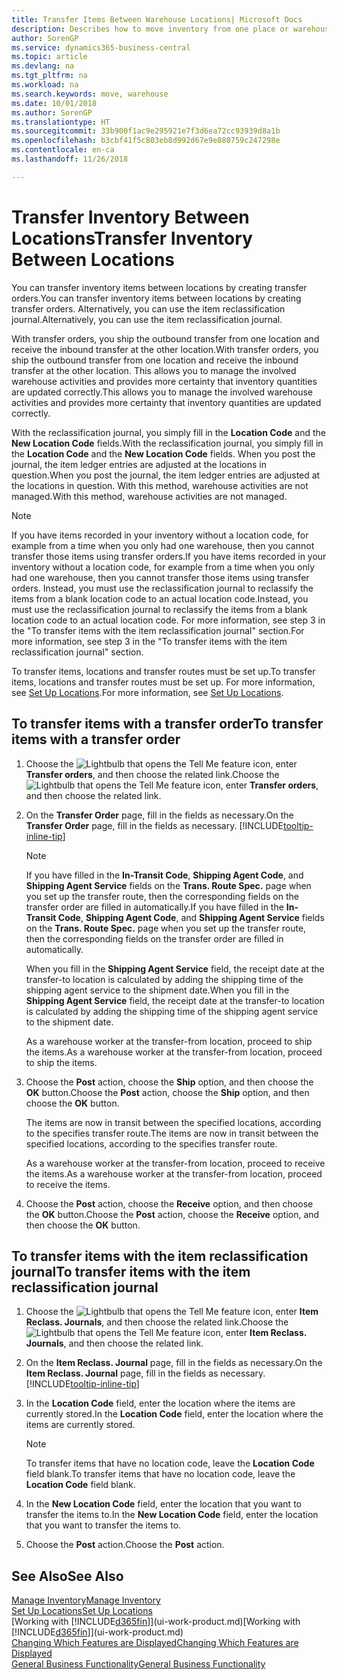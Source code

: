 ```yaml
---
title: Transfer Items Between Warehouse Locations| Microsoft Docs
description: Describes how to move inventory from one place or warehouse to another, either with the reclassification journal or with transfer orders.
author: SorenGP
ms.service: dynamics365-business-central
ms.topic: article
ms.devlang: na
ms.tgt_pltfrm: na
ms.workload: na
ms.search.keywords: move, warehouse
ms.date: 10/01/2018
ms.author: SorenGP
ms.translationtype: HT
ms.sourcegitcommit: 33b900f1ac9e295921e7f3d6ea72cc93939d8a1b
ms.openlocfilehash: b3cbf41f5c803eb8d992d67e9e880759c247298e
ms.contentlocale: en-ca
ms.lasthandoff: 11/26/2018

---
```

# <a name="transfer-inventory-between-locations"></a><span data-ttu-id="ef648-103">Transfer Inventory Between Locations</span><span class="sxs-lookup"><span data-stu-id="ef648-103">Transfer Inventory Between Locations</span></span>
<span data-ttu-id="ef648-104">You can transfer inventory items between locations by creating transfer orders.</span><span class="sxs-lookup"><span data-stu-id="ef648-104">You can transfer inventory items between locations by creating transfer orders.</span></span> <span data-ttu-id="ef648-105">Alternatively, you can use the item reclassification journal.</span><span class="sxs-lookup"><span data-stu-id="ef648-105">Alternatively, you can use the item reclassification journal.</span></span>

<span data-ttu-id="ef648-106">With transfer orders, you ship the outbound transfer from one location and receive the inbound transfer at the other location.</span><span class="sxs-lookup"><span data-stu-id="ef648-106">With transfer orders, you ship the outbound transfer from one location and receive the inbound transfer at the other location.</span></span> <span data-ttu-id="ef648-107">This allows you to manage the involved warehouse activities and provides more certainty that inventory quantities are updated correctly.</span><span class="sxs-lookup"><span data-stu-id="ef648-107">This allows you to manage the involved warehouse activities and provides more certainty that inventory quantities are updated correctly.</span></span>

<span data-ttu-id="ef648-108">With the reclassification journal, you simply fill in the **Location Code** and the **New Location Code** fields.</span><span class="sxs-lookup"><span data-stu-id="ef648-108">With the reclassification journal, you simply fill in the **Location Code** and the **New Location Code** fields.</span></span> <span data-ttu-id="ef648-109">When you post the journal, the item ledger entries are adjusted at the locations in question.</span><span class="sxs-lookup"><span data-stu-id="ef648-109">When you post the journal, the item ledger entries are adjusted at the locations in question.</span></span> <span data-ttu-id="ef648-110">With this method, warehouse activities are not managed.</span><span class="sxs-lookup"><span data-stu-id="ef648-110">With this method, warehouse activities are not managed.</span></span>

> [!NOTE]  
>   <span data-ttu-id="ef648-111">If you have items recorded in your inventory without a location code, for example from a time when you only had one warehouse, then you cannot transfer those items using transfer orders.</span><span class="sxs-lookup"><span data-stu-id="ef648-111">If you have items recorded in your inventory without a location code, for example from a time when you only had one warehouse, then you cannot transfer those items using transfer orders.</span></span> <span data-ttu-id="ef648-112">Instead, you must use the reclassification journal to reclassify the items from a blank location code to an actual location code.</span><span class="sxs-lookup"><span data-stu-id="ef648-112">Instead, you must use the reclassification journal to reclassify the items from a blank location code to an actual location code.</span></span>  <span data-ttu-id="ef648-113">For more information, see step 3 in the "To transfer items with the item reclassification journal" section.</span><span class="sxs-lookup"><span data-stu-id="ef648-113">For more information, see step 3 in the "To transfer items with the item reclassification journal" section.</span></span>

<span data-ttu-id="ef648-114">To transfer items, locations and transfer routes must be set up.</span><span class="sxs-lookup"><span data-stu-id="ef648-114">To transfer items, locations and transfer routes must be set up.</span></span> <span data-ttu-id="ef648-115">For more information, see [Set Up Locations](inventory-how-setup-locations.md).</span><span class="sxs-lookup"><span data-stu-id="ef648-115">For more information, see [Set Up Locations](inventory-how-setup-locations.md).</span></span>

## <a name="to-transfer-items-with-a-transfer-order"></a><span data-ttu-id="ef648-116">To transfer items with a transfer order</span><span class="sxs-lookup"><span data-stu-id="ef648-116">To transfer items with a transfer order</span></span>
1. <span data-ttu-id="ef648-117">Choose the ![Lightbulb that opens the Tell Me feature](media/ui-search/search_small.png "Tell me what you want to do") icon, enter **Transfer orders**, and then choose the related link.</span><span class="sxs-lookup"><span data-stu-id="ef648-117">Choose the ![Lightbulb that opens the Tell Me feature](media/ui-search/search_small.png "Tell me what you want to do") icon, enter **Transfer orders**, and then choose the related link.</span></span>
2. <span data-ttu-id="ef648-118">On the **Transfer Order** page, fill in the fields as necessary.</span><span class="sxs-lookup"><span data-stu-id="ef648-118">On the **Transfer Order** page, fill in the fields as necessary.</span></span> [!INCLUDE[tooltip-inline-tip](includes/tooltip-inline-tip_md.md)]

    > [!NOTE]  
    >   <span data-ttu-id="ef648-119">If you have filled in the **In-Transit Code**, **Shipping Agent Code**, and **Shipping Agent Service** fields on the **Trans. Route Spec.** page when you set up the transfer route, then the corresponding fields on the transfer order are filled in automatically.</span><span class="sxs-lookup"><span data-stu-id="ef648-119">If you have filled in the **In-Transit Code**, **Shipping Agent Code**, and **Shipping Agent Service** fields on the **Trans. Route Spec.** page when you set up the transfer route, then the corresponding fields on the transfer order are filled in automatically.</span></span>

    <span data-ttu-id="ef648-120">When you fill in the **Shipping Agent Service** field, the receipt date at the transfer-to location is calculated by adding the shipping time of the shipping agent service to the shipment date.</span><span class="sxs-lookup"><span data-stu-id="ef648-120">When you fill in the **Shipping Agent Service** field, the receipt date at the transfer-to location is calculated by adding the shipping time of the shipping agent service to the shipment date.</span></span>

    <span data-ttu-id="ef648-121">As a warehouse worker at the transfer-from location, proceed to ship the items.</span><span class="sxs-lookup"><span data-stu-id="ef648-121">As a warehouse worker at the transfer-from location, proceed to ship the items.</span></span>
3. <span data-ttu-id="ef648-122">Choose the **Post** action, choose the **Ship** option, and then choose the **OK** button.</span><span class="sxs-lookup"><span data-stu-id="ef648-122">Choose the **Post** action, choose the **Ship** option, and then choose the **OK** button.</span></span>

    <span data-ttu-id="ef648-123">The items are now in transit between the specified locations, according to the specifies transfer route.</span><span class="sxs-lookup"><span data-stu-id="ef648-123">The items are now in transit between the specified locations, according to the specifies transfer route.</span></span>

    <span data-ttu-id="ef648-124">As a warehouse worker at the transfer-from location, proceed to receive the items.</span><span class="sxs-lookup"><span data-stu-id="ef648-124">As a warehouse worker at the transfer-from location, proceed to receive the items.</span></span>
4. <span data-ttu-id="ef648-125">Choose the **Post** action, choose the **Receive** option, and then choose the **OK** button.</span><span class="sxs-lookup"><span data-stu-id="ef648-125">Choose the **Post** action, choose the **Receive** option, and then choose the **OK** button.</span></span>

## <a name="to-transfer-items-with-the-item-reclassification-journal"></a><span data-ttu-id="ef648-126">To transfer items with the item reclassification journal</span><span class="sxs-lookup"><span data-stu-id="ef648-126">To transfer items with the item reclassification journal</span></span>
1. <span data-ttu-id="ef648-127">Choose the ![Lightbulb that opens the Tell Me feature](media/ui-search/search_small.png "Tell me what you want to do") icon, enter **Item Reclass. Journals**, and then choose the related link.</span><span class="sxs-lookup"><span data-stu-id="ef648-127">Choose the ![Lightbulb that opens the Tell Me feature](media/ui-search/search_small.png "Tell me what you want to do") icon, enter **Item Reclass. Journals**, and then choose the related link.</span></span>
2. <span data-ttu-id="ef648-128">On the **Item Reclass. Journal** page, fill in the fields as necessary.</span><span class="sxs-lookup"><span data-stu-id="ef648-128">On the **Item Reclass. Journal** page, fill in the fields as necessary.</span></span> [!INCLUDE[tooltip-inline-tip](includes/tooltip-inline-tip_md.md)]
3. <span data-ttu-id="ef648-129">In the **Location Code** field, enter the location where the items are currently stored.</span><span class="sxs-lookup"><span data-stu-id="ef648-129">In the **Location Code** field, enter the location where the items are currently stored.</span></span>

    > [!NOTE]  
    >   <span data-ttu-id="ef648-130">To transfer items that have no location code, leave the **Location Code** field blank.</span><span class="sxs-lookup"><span data-stu-id="ef648-130">To transfer items that have no location code, leave the **Location Code** field blank.</span></span>
4. <span data-ttu-id="ef648-131">In the **New Location Code** field, enter the location that you want to transfer the items to.</span><span class="sxs-lookup"><span data-stu-id="ef648-131">In the **New Location Code** field, enter the location that you want to transfer the items to.</span></span>
5. <span data-ttu-id="ef648-132">Choose the **Post** action.</span><span class="sxs-lookup"><span data-stu-id="ef648-132">Choose the **Post** action.</span></span>

## <a name="see-also"></a><span data-ttu-id="ef648-133">See Also</span><span class="sxs-lookup"><span data-stu-id="ef648-133">See Also</span></span>
[<span data-ttu-id="ef648-134">Manage Inventory</span><span class="sxs-lookup"><span data-stu-id="ef648-134">Manage Inventory</span></span>](inventory-manage-inventory.md)  
[<span data-ttu-id="ef648-135">Set Up Locations</span><span class="sxs-lookup"><span data-stu-id="ef648-135">Set Up Locations</span></span>](inventory-how-setup-locations.md)  
<span data-ttu-id="ef648-136">[Working with [!INCLUDE[d365fin](includes/d365fin_md.md)]](ui-work-product.md)</span><span class="sxs-lookup"><span data-stu-id="ef648-136">[Working with [!INCLUDE[d365fin](includes/d365fin_md.md)]](ui-work-product.md)</span></span>  
[<span data-ttu-id="ef648-137">Changing Which Features are Displayed</span><span class="sxs-lookup"><span data-stu-id="ef648-137">Changing Which Features are Displayed</span></span>](ui-experiences.md)  
[<span data-ttu-id="ef648-138">General Business Functionality</span><span class="sxs-lookup"><span data-stu-id="ef648-138">General Business Functionality</span></span>](ui-across-business-areas.md)

